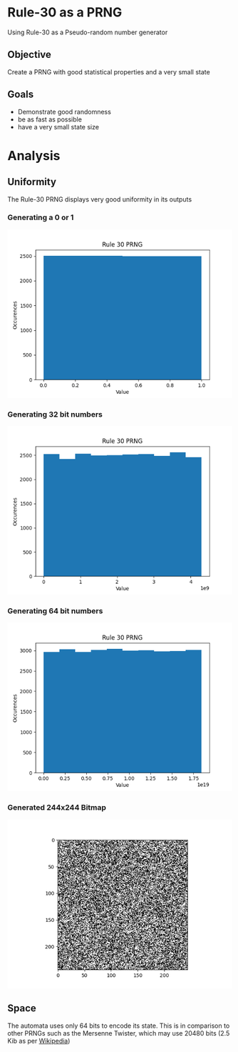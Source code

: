 # Rule-30 as a PRNG
Using Rule-30 as a Pseudo-random number generator

## Objective
Create a PRNG with good statistical properties and a very small state 

## Goals
- Demonstrate good randomness
- be as fast as possible
- have a very small state size 

# Analysis
## Uniformity

The Rule-30 PRNG displays very good uniformity in its outputs

### Generating a 0 or 1
![](./img/1s.png)

### Generating 32 bit numbers
![](./img/32bit.png)

### Generating 64 bit numbers
![](./img/64bit.png)

### Generated 244x244 Bitmap
![](./img/bitmap.png)

## Space 
The automata uses only 64 bits to encode its state. This is in comparison to other PRNGs such as 
the Mersenne Twister, which may use 20480 bits (2.5 Kib as per [Wikipedia](https://en.wikipedia.org/wiki/Mersenne_Twister))


